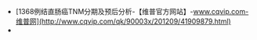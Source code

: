 - [1368例结直肠癌TNM分期及预后分析-【维普官方网站】-www.cqvip.com-维普网](http://www.cqvip.com/qk/90003x/201209/41909879.html)
- 
